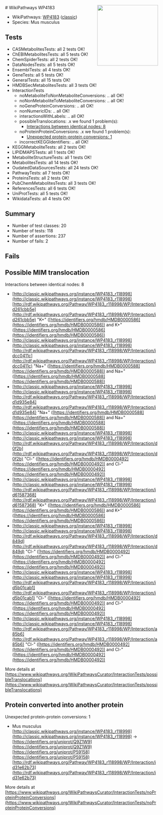 <img style="float: right; width: 200px" src="https://upload.wikimedia.org/wikipedia/commons/thumb/8/83/Wplogo_with_text_500.png/640px-Wplogo_with_text_500.png" />
# WikiPathways WP4183

* WikiPathways: [WP4183](https://wikipathways.org/pathways/WP4183) ([classic](https://classic.wikipathways.org/instance/WP4183))
* Species: Mus musculus
## Tests
* CASMetabolitesTests: all 2 tests OK!
* ChEBIMetabolitesTests: all 5 tests OK!
* ChemSpiderTests: all 2 tests OK!
* DataNodesTests: all 5 tests OK!
* EnsemblTests: all 4 tests OK!
* GeneTests: all 5 tests OK!
* GeneralTests: all 15 tests OK!
* HMDBSecMetabolitesTests: all 3 tests OK!
* InteractionTests
    * noMetaboliteToNonMetaboliteConversions: .. all OK!
    * noNonMetaboliteToMetaboliteConversions: .. all OK!
    * noGeneProteinConversions: .. all OK!
    * nonNumericIDs: .. all OK!
    * interactionsWithLabels: .. all OK!
    * possibleTranslocations: .x we found 1 problem(s):
        * [Interactions between identical nodes: 8](#1c11820d)
    * noProteinProteinConversions: .x we found 1 problem(s):
        * [Unexpected protein-protein conversions: 1](#2cf74677)
    * incorrectKEGGIdentifiers: .. all OK!
* KEGGMetaboliteTests: all 2 tests OK!
* LIPIDMAPSTests: all 1 tests OK!
* MetaboliteStructureTests: all 1 tests OK!
* MetabolitesTests: all 14 tests OK!
* OudatedDataSourcesTests: all 24 tests OK!
* PathwayTests: all 7 tests OK!
* ProteinsTests: all 2 tests OK!
* PubChemMetabolitesTests: all 3 tests OK!
* ReferencesTests: all 6 tests OK!
* UniProtTests: all 5 tests OK!
* WikidataTests: all 4 tests OK!


## Summary

* Number of test classes: 20
* Number of tests: 118
* Number of assertions: 237
* Number of fails: 2

## Fails

<a name="1c11820d" />

## Possible MIM translocation

Interactions between identical nodes: 8

* [http://classic.wikipathways.org/instance/WP4183_r118998](http://classic.wikipathways.org/instance/WP4183_r118998) [http://rdf.wikipathways.org/Pathway/WP4183_r118998/WP/Interaction/id261cbb5e](http://rdf.wikipathways.org/Pathway/WP4183_r118998/WP/Interaction/id261cbb5e) "K+" ([https://identifiers.org/hmdb/HMDB0000586](https://identifiers.org/hmdb/HMDB0000586)) and 
K+" ([https://identifiers.org/hmdb/HMDB0000586](https://identifiers.org/hmdb/HMDB0000586))
* [http://classic.wikipathways.org/instance/WP4183_r118998](http://classic.wikipathways.org/instance/WP4183_r118998) [http://rdf.wikipathways.org/Pathway/WP4183_r118998/WP/Interaction/idcc0411c](http://rdf.wikipathways.org/Pathway/WP4183_r118998/WP/Interaction/idcc0411c) "Na+" ([https://identifiers.org/hmdb/HMDB0000588](https://identifiers.org/hmdb/HMDB0000588)) and 
Na+" ([https://identifiers.org/hmdb/HMDB0000588](https://identifiers.org/hmdb/HMDB0000588))
* [http://classic.wikipathways.org/instance/WP4183_r118998](http://classic.wikipathways.org/instance/WP4183_r118998) [http://rdf.wikipathways.org/Pathway/WP4183_r118998/WP/Interaction/id1d935e84](http://rdf.wikipathways.org/Pathway/WP4183_r118998/WP/Interaction/id1d935e84) "Na+" ([https://identifiers.org/hmdb/HMDB0000588](https://identifiers.org/hmdb/HMDB0000588)) and 
Na+" ([https://identifiers.org/hmdb/HMDB0000588](https://identifiers.org/hmdb/HMDB0000588))
* [http://classic.wikipathways.org/instance/WP4183_r118998](http://classic.wikipathways.org/instance/WP4183_r118998) [http://rdf.wikipathways.org/Pathway/WP4183_r118998/WP/Interaction/d0f2b](http://rdf.wikipathways.org/Pathway/WP4183_r118998/WP/Interaction/d0f2b) "Cl-" ([https://identifiers.org/hmdb/HMDB0000492](https://identifiers.org/hmdb/HMDB0000492)) and 
Cl-" ([https://identifiers.org/hmdb/HMDB0000492](https://identifiers.org/hmdb/HMDB0000492))
* [http://classic.wikipathways.org/instance/WP4183_r118998](http://classic.wikipathways.org/instance/WP4183_r118998) [http://rdf.wikipathways.org/Pathway/WP4183_r118998/WP/Interaction/id61587368](http://rdf.wikipathways.org/Pathway/WP4183_r118998/WP/Interaction/id61587368) "K+" ([https://identifiers.org/hmdb/HMDB0000586](https://identifiers.org/hmdb/HMDB0000586)) and 
K+" ([https://identifiers.org/hmdb/HMDB0000586](https://identifiers.org/hmdb/HMDB0000586))
* [http://classic.wikipathways.org/instance/WP4183_r118998](http://classic.wikipathways.org/instance/WP4183_r118998) [http://rdf.wikipathways.org/Pathway/WP4183_r118998/WP/Interaction/d849d](http://rdf.wikipathways.org/Pathway/WP4183_r118998/WP/Interaction/d849d) "Cl-" ([https://identifiers.org/hmdb/HMDB0000492](https://identifiers.org/hmdb/HMDB0000492)) and 
Cl-" ([https://identifiers.org/hmdb/HMDB0000492](https://identifiers.org/hmdb/HMDB0000492))
* [http://classic.wikipathways.org/instance/WP4183_r118998](http://classic.wikipathways.org/instance/WP4183_r118998) [http://rdf.wikipathways.org/Pathway/WP4183_r118998/WP/Interaction/id5b01cab1](http://rdf.wikipathways.org/Pathway/WP4183_r118998/WP/Interaction/id5b01cab1) "Cl-" ([https://identifiers.org/hmdb/HMDB0000492](https://identifiers.org/hmdb/HMDB0000492)) and 
Cl-" ([https://identifiers.org/hmdb/HMDB0000492](https://identifiers.org/hmdb/HMDB0000492))
* [http://classic.wikipathways.org/instance/WP4183_r118998](http://classic.wikipathways.org/instance/WP4183_r118998) [http://rdf.wikipathways.org/Pathway/WP4183_r118998/WP/Interaction/a85b6](http://rdf.wikipathways.org/Pathway/WP4183_r118998/WP/Interaction/a85b6) "Cl-" ([https://identifiers.org/hmdb/HMDB0000492](https://identifiers.org/hmdb/HMDB0000492)) and 
Cl-" ([https://identifiers.org/hmdb/HMDB0000492](https://identifiers.org/hmdb/HMDB0000492))


More details at [https://www.wikipathways.org/WikiPathwaysCurator/InteractionTests/possibleTranslocations](https://www.wikipathways.org/WikiPathwaysCurator/InteractionTests/possibleTranslocations)

<a name="2cf74677" />

## Protein converted into another protein

Unexpected protein-protein conversions: 1

* Mus musculus [http://classic.wikipathways.org/instance/WP4183_r118998](http://classic.wikipathways.org/instance/WP4183_r118998) -> [https://identifiers.org/uniprot/Q9Z1W9](https://identifiers.org/uniprot/Q9Z1W9) [https://identifiers.org/uniprot/P59158](https://identifiers.org/uniprot/P59158) [http://rdf.wikipathways.org/Pathway/WP4183_r118998/WP/Interaction/id31e62b73](http://rdf.wikipathways.org/Pathway/WP4183_r118998/WP/Interaction/id31e62b73)


More details at [https://www.wikipathways.org/WikiPathwaysCurator/InteractionTests/noProteinProteinConversions](https://www.wikipathways.org/WikiPathwaysCurator/InteractionTests/noProteinProteinConversions)

